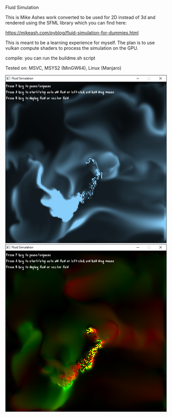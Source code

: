 Fluid Simulation

This is Mike Ashes work converted to be used for 2D instead of 3d and rendered using the SFML library which you can find here:

https://mikeash.com/pyblog/fluid-simulation-for-dummies.html

This is meant to be a learning experience for myself. The plan is to use vulkan compute shaders to process the simulation on the
GPU.

compile:
you can run the buildme.sh script

Tested on: MSVC, MSYS2 (MinGW64), Linux (Manjaro)

![fluid_density](images/fluid_density_dye.png)
![fluid_density](images/fluid_velocity.png)